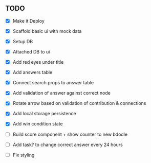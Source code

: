  ## TODO

 - [x] Make it Deploy
 - [x] Scaffold basic ui with mock data
 - [x] Setup DB
 - [x] Attached DB to ui
 - [x] Add red eyes under title
 - [x] Add answers table
 - [x] Connect search props to answer table
 - [x] Add validation of answer against correct node
 - [x] Rotate arrow based on validation of contribution & connections
 - [x] Add local storage persistence
 - [x] Add win condition state
 - [ ] Build score component + show counter to new bdodle
 - [ ] Add task? to change correct answer every 24 hours
 - [ ] Fix styling



